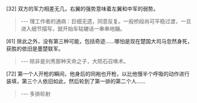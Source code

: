
[32] 双方的军力相差无几，右翼的强势意味着左翼和中军的弱势。
>--- 理工作者的通病：巨细无遗，同意反复。一般桥段尚可平稳过渡，一旦进入细节描写，就开始车轱辘话一串串地蹦。<br>

[61] 除此之外，没有第三种可能，包括奇迹……哪怕是现在楚国大司马忽然身死，获胜的依旧是墨楚联军。
>--- 除非是刘秀那种天命之子，大陨石召唤术。<br>

[72] 第一个人开枪的瞬间，他身后的同袍也开枪，以比他慢半个呼吸的动作进行装填，第三个人依旧如此，然后轮到了第一排的第二个人……
>--- 多排轮射<br>
